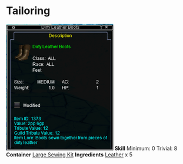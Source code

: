 <!-- TITLE: Dirty Leather Boots -->
<!-- SUBTITLE: Made of dirty leather -->

# Tailoring
![Dirty Leather Boots](/uploads/tailoring/dirty-leather-boots.png "Dirty Leather Boots")
**Skill**
Minimum: 0
Trivial: 8
​
**Container**
[Large Sewing Kit](large-sewing-kit)
​
**Ingredients**
[Leather](leather) x 5